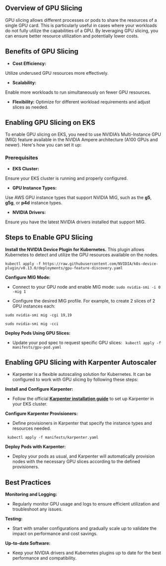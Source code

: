 ## Overview of GPU Slicing

GPU slicing allows different processes or pods to share the resources of a single GPU card. This is particularly useful in cases where your workloads do not fully utilize the capabilities of a GPU. By leveraging GPU slicing, you can ensure better resource utilization and potentially lower costs.

## Benefits of GPU Slicing
- **Cost Efficiency:** 

Utilize underused GPU resources more effectively.

- **Scalability:** 

Enable more workloads to run simultaneously on fewer GPU resources.

- **Flexibility:** Optimize for different workload requirements and adjust slices as needed.

## Enabling GPU Slicing on EKS

To enable GPU slicing on EKS, you need to use NVIDIA’s Multi-Instance GPU (MIG) feature available in the NVIDIA Ampere architecture (A100 GPUs and newer). Here's how you can set it up:

### Prerequisites

- **EKS Cluster:**

Ensure your EKS cluster is running and properly configured.

- **GPU Instance Types:** 

Use AWS GPU instance types that support NVIDIA MIG, such as the **g5**, **g5g**, or **p4d** instance types.

- **NVIDIA Drivers:** 

Ensure you have the latest NVIDIA drivers installed that support MIG.

## Steps to Enable GPU Slicing

**Install the NVIDIA Device Plugin for Kubernetes.** This plugin allows Kubernetes to detect and utilize the GPU resources available on the nodes.

`
kubectl apply -f https://raw.githubusercontent.com/NVIDIA/k8s-device-plugin/v0.13.0/deployments/gpu-feature-discovery.yaml
`

**Configure MIG Mode:**

- Connect to your GPU node and enable MIG mode:
`
sudo nvidia-smi -i 0 -mig 1
`

- Configure the desired MIG profile. For example, to create 2 slices of 2 GPU instances each:

`
sudo nvidia-smi mig -cgi 19,19
`

`
sudo nvidia-smi mig -cci
`

**Deploy Pods Using GPU Slices:**

- Update your pod spec to request specific GPU slices:
 ` 
   kubectl apply -f manifests/gpu-pod.yaml
   `

## Enabling GPU Slicing with Karpenter Autoscaler  

- Karpenter is a flexible autoscaling solution for Kubernetes. It can be configured to work with GPU slicing by following these steps:

**Install and Configure Karpenter:**

- Follow the official [**Karpenter installation guide**](https://karpenter.sh/v0.37/getting-started/getting-started-with-karpenter/)  to set up Karpenter in your EKS cluster.

**Configure Karpenter Provisioners:**

- Define provisioners in Karpenter that specify the instance types and resources needed.

 ` 
   kubectl apply -f manifests/karpenter.yaml
   `

**Deploy Pods with Karpenter:**

- Deploy your pods as usual, and Karpenter will automatically provision nodes with the necessary GPU slices according to the defined provisioners.

## Best Practices

**Monitoring and Logging:** 
- Regularly monitor GPU usage and logs to ensure efficient utilization and troubleshoot any issues.

**Testing:** 
- Start with smaller configurations and gradually scale up to validate the impact on performance and cost savings.

**Up-to-date Software:** 
- Keep your NVIDIA drivers and Kubernetes plugins up to date for the best performance and compatibility.
